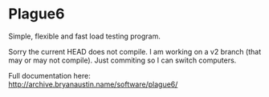 Plague6
=======

Simple, flexible and fast load testing program.

Sorry the current HEAD does not compile. I am working on a v2 branch (that may or may not compile). Just commiting so I can switch computers.


Full documentation here: http://archive.bryanaustin.name/software/plague6/
